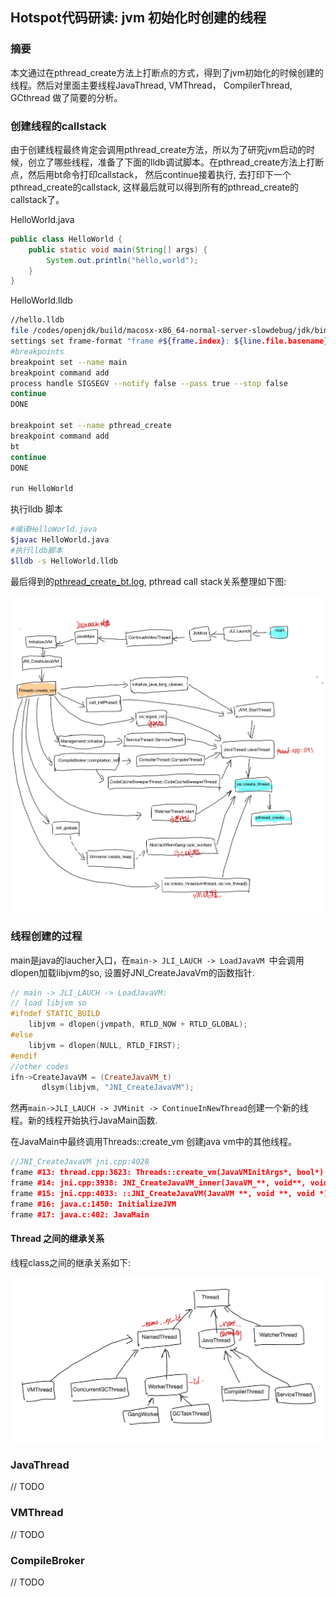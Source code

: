 ## Hotspot代码研读: jvm 初始化时创建的线程

### 摘要

本文通过在pthread_create方法上打断点的方式，得到了jvm初始化的时候创建的线程。然后对里面主要线程JavaThread, VMThread， CompilerThread, GCthread 做了简要的分析。

### 创建线程的callstack

由于创建线程最终肯定会调用pthread_create方法，所以为了研究jvm启动的时候，创立了哪些线程，准备了下面的lldb调试脚本。在pthread_create方法上打断点，然后用bt命令打印callstack， 然后continue接着执行, 去打印下一个pthread_create的callstack, 这样最后就可以得到所有的pthread_create的callstack了。

HelloWorld.java
```java
public class HelloWorld {
    public static void main(String[] args) {
        System.out.println("hello,world");
    }
}
```
HelloWorld.lldb
```sh
//hello.lldb
file /codes/openjdk/build/macosx-x86_64-normal-server-slowdebug/jdk/bin/java
settings set frame-format "frame #${frame.index}: ${line.file.basename}:${line.number}: ${function.name}\n"
#breakpoints
breakpoint set --name main
breakpoint command add
process handle SIGSEGV --notify false --pass true --stop false
continue
DONE

breakpoint set --name pthread_create
breakpoint command add
bt
continue
DONE

run HelloWorld
```
执行lldb 脚本
```bash
#编译HelloWorld.java
$javac HelloWorld.java
#执行lldb脚本
$lldb -s HelloWorld.lldb
```

最后得到的[pthread_create_bt.log](./src/pthread_create_bt.log), pthread call stack关系整理如下图:

<img src="./images/jvm-threads-pthread-callstack.jpeg" />

### 线程创建的过程

main是java的laucher入口，在``main-> JLI_LAUCH -> LoadJavaVM ``中会调用dlopen加载libjvm的so, 设置好JNI_CreateJavaVm的函数指针.
```cpp
// main -> JLI_LAUCH -> LoadJavaVM:
// load libjvm so
#ifndef STATIC_BUILD
    libjvm = dlopen(jvmpath, RTLD_NOW + RTLD_GLOBAL);
#else
    libjvm = dlopen(NULL, RTLD_FIRST);
#endif
//other codes
ifn->CreateJavaVM = (CreateJavaVM_t)
       dlsym(libjvm, "JNI_CreateJavaVM");
```
然再``main->JLI_LAUCH -> JVMinit -> ContinueInNewThread``创建一个新的线程。新的线程开始执行JavaMain函数.

在JavaMain中最终调用Threads::create_vm 创建java vm中的其他线程。

```cpp
//JNI_CreateJavaVM jni.cpp:4028
frame #13: thread.cpp:3623: Threads::create_vm(JavaVMInitArgs*, bool*)
frame #14: jni.cpp:3938: JNI_CreateJavaVM_inner(JavaVM_**, void**, void*)
frame #15: jni.cpp:4033: ::JNI_CreateJavaVM(JavaVM **, void **, void *)
frame #16: java.c:1450: InitializeJVM
frame #17: java.c:402: JavaMain
```

#### Thread 之间的继承关系
线程class之间的继承关系如下:

<img src="./images/thread-inherit.jpeg"/>


### JavaThread
// TODO

### VMThread
// TODO

### CompileBroker
// TODO
